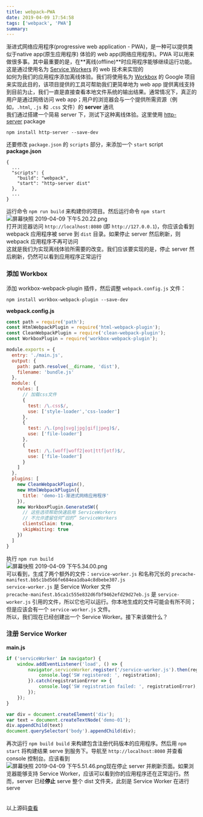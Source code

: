 ```yaml
---
title: webpack—PWA
date: 2019-04-09 17:54:58
tags: ['webpack', 'PWA']
summary:
---
```

渐进式网络应用程序(progressive web application - PWA)，是一种可以提供类似于native app(原生应用程序) 体验的 web app(网络应用程序)。PWA 可以用来做很多事。其中最重要的是，在**离线(offline)**时应用程序能够继续运行功能。这是通过使用名为 [Service Workers](https://developers.google.com/web/fundamentals/primers/service-workers/) 的 web 技术来实现的<br />如何为我们的应用程序添加离线体验。我们将使用名为 [Workbox](https://github.com/GoogleChrome/workbox) 的 Google 项目来实现此目的，该项目提供的工具可帮助我们更简单地为 web app 提供离线支持<br />到目前为止，我们一直是直接查看本地文件系统的输出结果。通常情况下，真正的用户是通过网络访问 web app；用户的浏览器会与一个提供所需资源（例如，`.html`, `.js` 和 `.css` 文件）的 **server** 通讯<br />我们通过搭建一个简易 server 下，测试下这种离线体验。这里使用 [http-server](https://www.npmjs.com/package/http-server) package
```
npm install http-server --save-dev
```
还要修改 `package.json` 的 `scripts` 部分，来添加一个 `start` script<br />**package.json**
```
{
  ...
  "scripts": {
    "build": "webpack",
    "start": "http-server dist"
  },
  ...
}
```
运行命令 `npm run build` 来构建你的项目。然后运行命令 `npm start`<br />![屏幕快照 2019-04-09 下午5.20.22.png](https://cdn.nlark.com/yuque/0/2019/png/115449/1554801678603-98516a83-6769-4170-b2eb-eb77c4c5c0b1.png#align=left&display=inline&height=138&name=%E5%B1%8F%E5%B9%95%E5%BF%AB%E7%85%A7%202019-04-09%20%E4%B8%8B%E5%8D%885.20.22.png&originHeight=238&originWidth=1282&size=385230&status=done&width=746)<br />打开浏览器访问 `http://localhost:8080` (即 `http://127.0.0.1`)，你应该会看到 webpack 应用程序被 serve 到 `dist` 目录。如果停止 server 然后刷新，则 webpack 应用程序不再可访问<br />这就是我们为实现离线体验所需要的改变。我们应该要实现的是，停止 server 然后刷新，仍然可以看到应用程序正常运行
<a name="ccdc576b"></a>
### 添加 Workbox [](https://webpack.docschina.org/guides/progressive-web-application/#%E6%B7%BB%E5%8A%A0-workbox)
添加 workbox-webpack-plugin 插件，然后调整 `webpack.config.js` 文件：
```
npm install workbox-webpack-plugin --save-dev
```
**webpack.config.js**
```javascript
const path = require('path');
const HtmlWebpackPlugin = require('html-webpack-plugin');
const CleanWebpackPlugin = require('clean-webpack-plugin');
const WorkboxPlugin = require('workbox-webpack-plugin');

module.exports = {
  entry: './main.js',
  output: {
    path: path.resolve(__dirname, 'dist'),
    filename: 'bundle.js'
  },
  module: {
    rules: [
      // 加载css文件
      {
        test: /\.css$/,
        use: ['style-loader','css-loader']
      },
      {
        test: /\.(png|svg|jpg|gif|jpeg)$/,
        use: ['file-loader']
      },
      {
        test: /\.(woff|woff2|eot|ttf|otf)$/,
        use: ['file-loader']
      }
    ]
  },
  plugins: [
    new CleanWebpackPlugin(),
    new HtmlWebpackPlugin({
      title: 'demo-11-渐进式网络应用程序'
    }),
    new WorkboxPlugin.GenerateSW({
      // 这些选项帮助快速启用 ServiceWorkers
      // 不允许遗留任何“旧的” ServiceWorkers
      clientsClaim: true,
      skipWaiting: true
    })
  ] 
}
```
执行 `npm run build`<br />![屏幕快照 2019-04-09 下午5.34.00.png](https://cdn.nlark.com/yuque/0/2019/png/115449/1554802599055-a4ec3bb3-1b19-4245-842a-39ed451c1183.png#align=left&display=inline&height=82&name=%E5%B1%8F%E5%B9%95%E5%BF%AB%E7%85%A7%202019-04-09%20%E4%B8%8B%E5%8D%885.34.00.png&originHeight=178&originWidth=1624&size=397692&status=done&width=746)<br />可以看到，生成了两个额外的文件：`service-worker.js` 和名称冗长的 `precache-manifest.bb5c1bd566fe684ea1dba4c8dbebe307.js`<br />`service-worker.js` 是 Service Worker 文件<br />`precache-manifest.b5ca1c555e832d6fbf9462efd29d27eb.js` 是 `service-worker.js` 引用的文件，所以它也可以运行。你本地生成的文件可能会有所不同；但是应该会有一个 `service-worker.js` 文件。<br />所以，我们现在已经创建出一个 Service Worker。接下来该做什么？
<a name="25d5da68"></a>
### 注册 Service Worker
**main.js**
```javascript
if ('serviceWorker' in navigator) {
    window.addEventListener('load', () => {
        navigator.serviceWorker.register('/service-worker.js').then(registration => {
            console.log('SW registered: ', registration);
        }).catch(registrationError => {
            console.log('SW registration failed: ', registrationError);
        });
    });
}

var div = document.createElement('div');
var text = document.createTextNode('demo-01');
div.appendChild(text)
document.querySelector('body').appendChild(div);

```
再次运行 `npm build build` 来构建包含注册代码版本的应用程序。然后用 `npm start` 将构建结果 serve 到服务下。导航至 `http://localhost:8080` 并查看 console 控制台。应该看到<br />![屏幕快照 2019-04-09 下午5.51.46.png](https://cdn.nlark.com/yuque/0/2019/png/115449/1554803560079-ef8ca9dc-717e-4c83-9a6c-abe5500cc2bd.png#align=left&display=inline&height=50&name=%E5%B1%8F%E5%B9%95%E5%BF%AB%E7%85%A7%202019-04-09%20%E4%B8%8B%E5%8D%885.51.46.png&originHeight=102&originWidth=1518&size=57632&status=done&width=746)现在停止 server 并刷新页面。如果浏览器能够支持 Service Worker，应该可以看到你的应用程序还在正常运行。然而，server 已经**停止** serve 整个 dist 文件夹，此刻是 Service Worker 在进行 serve<br /><br /><br />以上源码[查看](https://github.com/Lucy20209060/webpack-test/tree/master/demo-11)